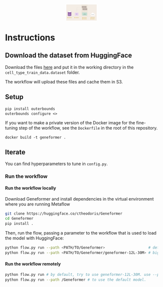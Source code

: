 <img style="display: block; float: left; max-width: 20%; height: auto; margin: auto; float: none!important;" src="/images/cell-classification.jpg"/>

# Instructions

## Download the dataset from HuggingFace
Download the files [here](https://huggingface.co/datasets/ctheodoris/Genecorpus-30M/tree/main/example_input_files/cell_classification/cell_type_annotation/cell_type_train_data.dataset) and put it in the working directory in the `cell_type_train_data.dataset` folder.

The workflow will upload these files and cache them in S3. 

## Setup
```
pip install outerbounds
outerbounds configure <>
```

If you want to make a private version of the Docker image for the fine-tuning step of the workflow, see the `Dockerfile` in the root of this repository. 

```
docker build -t geneformer .
```

## Iterate
You can find hyperparameters to tune in `config.py`. 

### Run the workflow

#### Run the workflow locally
Download Geneformer and install dependencies in the virtual environment where you are running Metaflow
```bash
git clone https://huggingface.co/ctheodoris/Geneformer
cd Geneformer
pip install .
```

Then, run the flow, passing a parameter to the workflow that is used to load the model with HuggingFace:
```bash
python flow.py run --path <PATH/TO/Geneformer>                    # default model
python flow.py run --path <PATH/TO/Geneformer/geneformer-12L-30M> # bigger model
```

#### Run the workflow remotely
```bash 
python flow.py run # by default, try to use geneformer-12L-30M. use --path as before if you change stuff in the docker image
python flow.py run --path /Geneformer # to use the default model.
```
